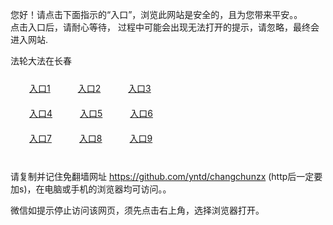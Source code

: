 您好！请点击下面指示的“入口”，浏览此网站是安全的，且为您带来平安。。 <br/>
点击入口后，请耐心等待， 过程中可能会出现无法打开的提示，请忽略，最终会进入网站. </br>

法轮大法在长春<br/>
<div style="padding:10px"><a style="margin:20px" target="_blank" href="https://d2x0n1sjj81fg6.cloudfront.net/2Qpsp?bzsrmoxe" id="ccLink1" rel="nofollow">入口1</a> <a target="_blank" style="margin:20px" href="https://d1v0m8fu0qpvpw.cloudfront.net/2Qpsp?tehhp" id="ccLink2" rel="nofollow">入口2</a> <a style="margin:20px" target="_blank" href="https://d2yyubwj9yu1mp.cloudfront.net/2Qpsp?qgfyp" id="ccLink3" rel="nofollow">入口3</a></div>

<div style="padding:10px" ><a style="margin:20px" target="_blank" href="https://d2x0n1sjj81fg6.cloudfront.net/2Qpsp?bzsrmoxe" id="ccLink4" rel="nofollow">入口4</a> <a style="margin:20px" href="https://d1v0m8fu0qpvpw.cloudfront.net/2Qpsp?tehhp" target="_blank" id="ccLink5" rel="nofollow">入口5</a> <a style="margin:20px" href="https://d2yyubwj9yu1mp.cloudfront.net/2Qpsp?qgfyp" target="_blank" id="ccLink6" rel="nofollow">入口6</a></div>

<div style="padding:10px"><a style="margin:20px" target="_blank" href="https://d2x0n1sjj81fg6.cloudfront.net/2Qpsp?bzsrmoxe" id="ccLink7" rel="nofollow">入口7</a> <a style="margin:20px" href="https://d1v0m8fu0qpvpw.cloudfront.net/2Qpsp?tehhp" target="_blank" id="ccLink8" rel="nofollow">入口8</a> <a style="margin:20px" target="_blank" href="https://d2yyubwj9yu1mp.cloudfront.net/2Qpsp?qgfyp" id="ccLink9" rel="nofollow">入口9</a></div>

<br/>



请复制并记住免翻墙网址 https://github.com/yntd/changchunzx (http后一定要加s)，在电脑或手机的浏览器均可访问。。<br/>

微信如提示停止访问该网页，须先点击右上角，选择浏览器打开。
